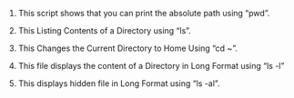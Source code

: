 1. This script shows that you can print the absolute path using “pwd”.

2. This Listing Contents of a Directory using “ls”.

3. This Changes the Current Directory to Home Using “cd ~”.

4. This file displays the content of a Directory in Long Format using “ls -l”

5. This displays hidden file in Long Format using “ls -al”.

